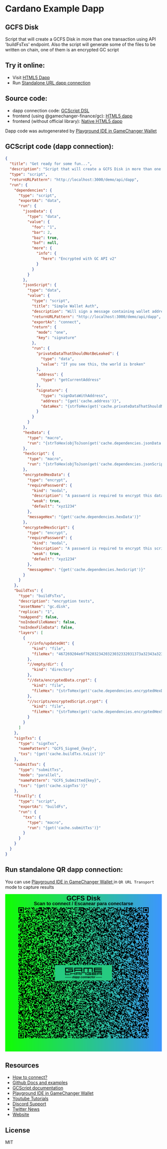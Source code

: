 
# Cardano Example Dapp

## **GCFS Disk**

Script that will create a GCFS Disk in more than one transaction using API 'buildFsTxs' endpoint. Also the script will generate some of the files to be written on chain, one of them is an encrypted GC script


## Try it online: 

-  Visit [HTML5 Dapp](https://gamechangerfinance.github.io/gamechanger.wallet/examples/GCFS%20Disk.html)
-  Run [Standalone URL dapp connection](https://beta-wallet.gamechanger.finance/api/2/run/1-H4sIAAAAAAAAA7VW34_aOBD-V6y80EqIsMDt6njj2m67p1W1Knvah6qqTDwhLo6d2s5CivjfO5M4IQvd9qE9pJBkPJ5f3zee7CMvvYJoHr0FzyxwUbHUWOZMDiwt9Wg0ioaRAJdYWXhpNGou62fmM-7ZVirFEtzngXH29tX1kr2WbsOkZrmxQEqaGY0PlmvHEzLBSif1mi3ubthgVUolrt39zg0YaFEYqf2ILZQzuBVY47bxsgYNlvzUsZm0VkilAse8YStgWyu9B3LHkoxLPawdN4o5k45hKKATWxUeBMYarGN-viqoBN27BV9a_d-H2zuOFi0lnXlfzONYmYSrzDg_n47H41hAbmJeyFjwoqCNJerusV4FJoO-JDh6P7UPu8JYv8C1SHDPjxu_OKNfk-S4KSg8clUCiVNjUHqBohW30XxC92_R3NsS6DGN5rpUahhR-Ulf6tTQPQN6j950BdhKn1EVCIfHSXTA37AOoMH3JyGcptNSaCnzQgF74EohmRalz86480BIOrnWyJYcnONrYInRHuEiTmybrVwIi4vDwJSnUkKbLPwOTj0A0LuG5Ig6JZgbQfkgfVC8gYqSRY8c1yE6dGgVVj4iIQmwe2yGZWZKJd4b_w_cAt-AeLaE0U3KKlMyB9QhEhMlLm-NVYJ4urJmA5ochZR7htbgX5XWgvaLsIZqx-B66KCMIntAmFvVnsFoj5ZeDBKeZDAK0sHLAwGGm97BjlSct_cGn1_0dH-V9OAlWmnIlMHuhMw5T6xp6d6zb1Zf7s2_yL2-p34XjdrOQPNkvzZ-RtTfM9-Y6xx0R8W7szTCUs2Zr6W0cMedQ_hqxDdSC4rFCK7O-L9gRVAloMNuQZQONms-sECXLVa0bW0BKS8VZhvtqm8Xk-mMYgwtFOB6LrmAw-A8r7MK_u-ZdYfGn8utxa2mHZ6BNFJwoPSyOk6Zs7BDcDSWPDhf94hz4N_zvG63ZCRwntX1KJRMuAuHrzaLgsKI5ilXDkhwg0HtrnEg0V73o4WGRkGueAUW1T7uozimUzouC8QdxML3ik0DDt3RranE7PJqcvn3ZDyDy_TqcjKeYrnqf7qm-HQxvZpyktb_F6h5NRN_zSYCNaZ4jam4cQx54atYSNtzhm94FBpbNSrEwrijCwU_atjxk_B-eGY8Qey0rwah3-K4wcUdXTbI_mmnXZ8TYT6F4_MpYVoJoodYHqcLfeB8XuIiiM97HAx0Xvrd6XHaMnDkd7fS-dB3rlzl0p_46WTDdugU3NK4U8_4rjdgHs97D7EHr6nUaK76xVdIaJDjh4h_EubJudp31iYQ2u9w-A5tAeokUgoAAA)

## Source code:

- dapp connection code: [GCScript DSL](GCFS%20Disk.gcscript)
- frontend (using @gamechanger-finance/gc): [HTML5 dapp](GCFS%20Disk.html)
- frontend (without official library): [Native HTML5 dapp](GCFS%20Disk_nolib.html)

Dapp code was autogenerated by [Playground IDE in GameChanger Wallet ](https://beta-wallet.gamechanger.finance/playground)

## GCScript code (dapp connection):
```json
{
  "title": "Get ready for some fun...",
  "description": "Script that will create a GCFS Disk in more than one transaction using API 'buildFsTxs' endpoint. Also the script will generate some of the files to be written on chain, one of them is an encrypted GC script",
  "type": "script",
  "returnURLPattern": "http://localhost:3000/demo/api/dapp",
  "run": {
    "dependencies": {
      "type": "script",
      "exportAs": "data",
      "run": {
        "jsonData": {
          "type": "data",
          "value": {
            "foo": "1",
            "bar": 2,
            "baz": true,
            "baf": null,
            "more": {
              "info": {
                "here": "Encrypted with GC API v2"
              }
            }
          }
        },
        "jsonScript": {
          "type": "data",
          "value": {
            "type": "script",
            "title": "Simple Wallet Auth",
            "description": "Will sign a message containing wallet address, using wallet address to sign",
            "returnURLPattern": "http://localhost:3000/demo/api/dapp",
            "exportAs": "connect",
            "return": {
              "mode": "one",
              "key": "signature"
            },
            "run": {
              "privateDataThatShouldNotBeLeaked": {
                "type": "data",
                "value": "If you see this, the world is broken"
              },
              "address": {
                "type": "getCurrentAddress"
              },
              "signature": {
                "type": "signDataWithAddress",
                "address": "{get('cache.address')}",
                "dataHex": "{strToHex(get('cache.privateDataThatShouldNotBeLeaked'))}"
              }
            }
          }
        },
        "hexData": {
          "type": "macro",
          "run": "{strToHex(objToJson(get('cache.dependencies.jsonData')))}"
        },
        "hexScript": {
          "type": "macro",
          "run": "{strToHex(objToJson(get('cache.dependencies.jsonScript')))}"
        },
        "encryptedHexData": {
          "type": "encrypt",
          "requirePassword": {
            "kind": "modal",
            "description": "A password is required to encrypt this data",
            "weak": true,
            "default": "xyz1234"
          },
          "messageHex": "{get('cache.dependencies.hexData')}"
        },
        "encryptedHexScript": {
          "type": "encrypt",
          "requirePassword": {
            "kind": "modal",
            "description": "A password is required to encrypt this script",
            "weak": true,
            "default": "xyz1234"
          },
          "messageHex": "{get('cache.dependencies.hexScript')}"
        }
      }
    },
    "buildTxs": {
      "type": "buildFsTxs",
      "description": "encryption tests",
      "assetName": "gc.disk",
      "replicas": "1",
      "noAppend": false,
      "noIndexFileNames": false,
      "noIndexFileData": false,
      "layers": [
        {
          "//info/updatedAt": {
            "kind": "file",
            "fileHex": "467269204e6f7620323420323032332031373a32343a323120474d542d30333030"
          },
          "//empty/dir": {
            "kind": "directory"
          },
          "//data/encryptedData.crypt": {
            "kind": "file",
            "fileHex": "{strToHex(get('cache.dependencies.encryptedHexData'))}"
          },
          "//scripts/encryptedScript.crypt": {
            "kind": "file",
            "fileHex": "{strToHex(get('cache.dependencies.encryptedHexScript'))}"
          }
        }
      ]
    },
    "signTxs": {
      "type": "signTxs",
      "namePattern": "GCFS_Signed_{key}",
      "txs": "{get('cache.buildTxs.txList')}"
    },
    "submitTxs": {
      "type": "submitTxs",
      "mode": "parallel",
      "namePattern": "GCFS_Submitted{key}",
      "txs": "{get('cache.signTxs')}"
    },
    "finally": {
      "type": "script",
      "exportAs": "buildFs",
      "run": {
        "txs": {
          "type": "macro",
          "run": "{get('cache.submitTxs')}"
        }
      }
    }
  }
}
```

## Run standalone QR dapp connection: 

You can use [Playground IDE in GameChanger Wallet ](https://beta-wallet.gamechanger.finance/playground) in `QR URL Transport` mode to capture results

[![This GCScript/URL is too large! make it shorter uploading parts to GCFS. Unable to generate QR code](GCFS%20Disk.png)](https://gamechangerfinance.github.io/gamechanger.wallet/examples/GCFS%20Disk.png)

## Resources
- [How to connect?](https://www.npmjs.com/package/@gamechanger-finance/gc)
- [Github Docs and examples](https://github.com/GameChangerFinance/gamechanger.wallet/)
- [GCScript documentation](https://beta-wallet.gamechanger.finance/doc/api/v2)
- [Playground IDE in GameChanger Wallet ](https://beta-wallet.gamechanger.finance/playground)
- [Youtube Tutorials](https://www.youtube.com/@gamechanger.finance)
- [Discord Support](https://discord.gg/vpbfyRaDKG)
- [Twitter News](https://twitter.com/GameChangerOk)
- [Website](https://gamechanger.finance)

## License
MIT 
    
